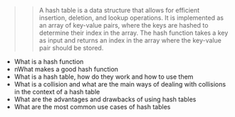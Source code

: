 >> A hash table is a data structure that allows for efficient insertion, deletion, and lookup operations. It is implemented as an array of key-value pairs, where the keys are hashed to determine their index in the array. The hash function takes a key as input and returns an index in the array where the key-value pair should be stored.

* What is a hash function
* nWhat makes a good hash function
* What is a hash table, how do they work and how to use them
* What is a collision and what are the main ways of dealing with collisions in the context of a hash table
* What are the advantages and drawbacks of using hash tables
* What are the most common use cases of hash tables
